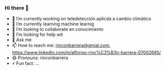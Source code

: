 ### Hi there 👋

- 🔭 I’m currently working on  teledetección aplicda a cambio climático
- 🌱 I’m currently learning  machine learnig
- 👯 I’m looking to collaborate  en conocimiento
- 🤔 I’m looking for help wit
- 💬 Ask me 
- 📫 How to reach me:  rinconbarrera@gmial.com,  https://www.linkedin.com/in/alfonso-rinc%C3%B3n-barrera-07002685/
- 😄 Pronouns:  rinconbarrera
- ⚡ Fun fact: ...

